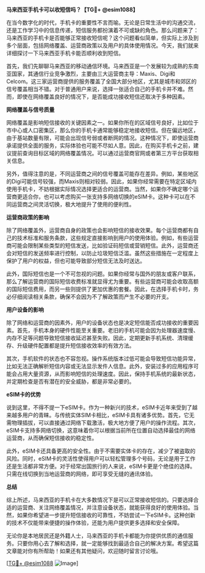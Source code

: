 **马来西亚手机卡可以收短信吗？【TG💪+ @esim1088】**

在当今数字化的时代，手机卡的重要性不言而喻。无论是日常生活中的沟通交流，还是工作学习中的信息传递，短信服务都扮演着不可或缺的角色。那么问题来了：马来西亚的手机卡是否能够正常接收短信呢？这个问题看似简单，但实际上涉及到多个层面，包括网络覆盖、运营商政策以及用户的具体使用情况。今天，我们就来详细探讨一下马来西亚手机卡能否顺利收到短信。

首先，我们先聊聊马来西亚的移动通信环境。马来西亚是一个发展较为成熟的东南亚国家，其通信行业竞争激烈，主要由三大运营商主导：Maxis、Digi和Celcom。这三家运营商提供的服务覆盖了全国大部分地区，尤其是城市和郊区的信号覆盖相当不错。对于普通用户来说，选择一张适合自己的手机卡并不难。然而，即使在网络覆盖良好的情况下，是否能成功接收短信还取决于多种因素。

**网络覆盖与信号质量**

网络覆盖是影响短信接收的关键因素之一。如果你所在的区域信号良好，比如位于市中心或人口密集区，那么你的手机卡通常能够稳定地接收短信。但在偏远地区，由于基站数量有限，可能会出现信号弱或者断网的情况。这种情况下，即使运营商承诺提供全面的服务，实际体验也可能不尽如人意。因此，在购买手机卡之前，建议提前查询目标区域的网络覆盖情况。可以通过运营商官网或者第三方平台获取相关信息。

另外，值得注意的是，不同运营商之间的信号覆盖可能存在差异。例如，某些地区的Digi可能信号较强，而Maxis则相对较弱。因此，如果你经常需要在特定区域内使用手机卡，不妨根据实际情况选择更适合的运营商。当然，如果你不确定哪个运营商更适合你，也可以考虑购买一张支持多网络切换的eSIM卡。这种卡可以在不同运营商之间灵活切换，极大地提升了使用的便利性。

**运营商政策的影响**

除了网络覆盖外，运营商自身的政策也会影响短信的接收效果。每个运营商都有自己的技术标准和服务条款，这些规定直接影响到用户的使用体验。例如，有些运营商可能会限制某些类型的短信发送，比如验证码短信或营销短信。此外，运营商还会对短信的发送频率进行控制，以防止垃圾短信泛滥。虽然这些措施在一定程度上保护了用户的权益，但也可能导致部分短信无法及时送达。

此外，国际短信也是一个不可忽视的问题。如果你经常与国外的朋友或客户联系，那么了解运营商的国际短信收费标准就显得尤为重要。有些运营商可能会收取高额的国际短信费用，而另一些则提供了更加优惠的套餐。因此，在选择手机卡时，务必仔细阅读相关条款，确保不会因为不了解政策而产生不必要的开支。

**用户设备的影响**

除了网络和运营商的因素外，用户的设备状态也是决定短信能否成功接收的重要因素。首先，手机本身的硬件性能至关重要。老旧的手机可能会因为处理器速度慢、内存不足等问题导致短信接收延迟甚至失败。因此，定期更新手机系统、清理缓存、升级硬件配置都是提升短信接收效率的有效方法。

其次，手机软件的状态也不容忽视。操作系统版本过低可能会导致短信功能异常，比如无法正确解析短信内容或无法显示发件人信息。此外，安装过多的应用程序可能会占用大量资源，从而影响短信的处理速度。因此，保持手机系统的最新状态，并定期检查是否有潜在的安全威胁，都是非常必要的。

**eSIM卡的优势**

说到这里，不得不提一下eSIM卡。作为一种新兴的技术，eSIM卡近年来受到了越来越多用户的青睐。与传统实体SIM卡相比，eSIM卡具有诸多优势。首先，它无需物理插拔，可以直接通过网络下载激活，极大地方便了用户的操作流程。其次，eSIM卡支持多网络切换，这意味着你可以根据当前所在位置自动选择最佳的网络运营商，从而确保短信接收的稳定性。

此外，eSIM卡还具备更高的安全性。由于不需要实体卡的存在，减少了被盗取的风险。同时，eSIM卡的灵活性使得用户可以轻松管理多个号码，无论是用于工作还是生活都非常方便。对于经常出国旅行的人来说，eSIM卡更是个绝佳的选择。只需在线切换到当地运营商的网络，即可享受无缝的通讯体验。

**总结**

综上所述，马来西亚的手机卡在大多数情况下是可以正常接收短信的。只要选择合适的运营商、关注网络覆盖情况，并注意设备状态，就能获得良好的使用体验。当然，如果你希望进一步提升短信接收的可靠性，不妨尝试一下eSIM卡。这种创新的技术不仅能带来便捷的操作体验，还能为用户提供更多选择和安全保障。

无论你是本地居民还是外籍人士，马来西亚的手机卡都能为你提供优质的通信服务。只要你用心去了解和选择，就一定能够找到最适合自己的解决方案。希望这篇文章能对你有所帮助！如果还有其他疑问，欢迎随时留言讨论哦。

[[TG💪+ @esim1088](https://t.me/s/esim1088) ![Image](https://i.postimg.cc/4NQfJmqS/Snipaste-2025-05-13-00-14-12.png)]
